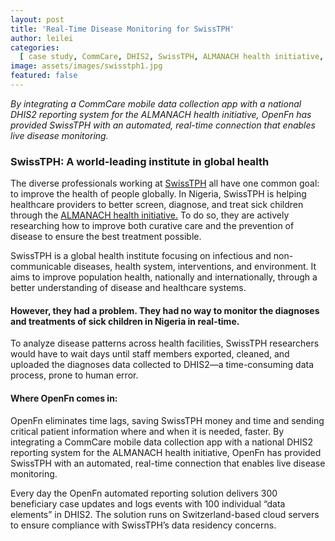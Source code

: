 ```yaml
---
layout: post
title: 'Real-Time Disease Monitoring for SwissTPH'
author: leilei
categories:
  [ case study, CommCare, DHIS2, SwissTPH, ALMANACH health initiative, healthcare, disease monitoring ]
image: assets/images/swisstph1.jpg
featured: false
---
```


 _By integrating a CommCare mobile data collection app with a national DHIS2 reporting system for the ALMANACH health initiative, OpenFn has provided SwissTPH with an automated, real-time connection that enables live disease monitoring._

### SwissTPH: A world-leading institute in global health

The diverse professionals working at [SwissTPH](https://www.swisstph.ch/en/) all have one common goal: to improve the health of people globally. In Nigeria, SwissTPH is helping healthcare providers to better screen, diagnose, and treat sick children through the [ALMANACH health initiative.](https://www.swisstph.ch/en/projects/project-detail/project-action/detail/project-controller/Projects/project/implementation-of-almanach-in-the-icrc/) To do so, they are actively researching how to improve both curative care and the prevention of disease to ensure the best treatment possible. 

SwissTPH is a global health institute focusing on infectious and non-communicable diseases, health system, interventions, and environment. It aims to improve population health, nationally and internationally, through a better understanding of disease and healthcare systems.

#### However, they had a problem. They had no way to monitor the diagnoses and treatments of sick children in Nigeria in real-time. 

 To analyze disease patterns across health facilities, SwissTPH researchers would have to wait days until staff members exported, cleaned, and uploaded the diagnoses data collected to DHIS2—a time-consuming data process, prone to human error. 

#### Where OpenFn comes in:

OpenFn eliminates time lags, saving SwissTPH money and time and sending critical patient information where and when it is needed, faster. By integrating a CommCare mobile data collection app with a national DHIS2 reporting system for the ALMANACH health initiative, OpenFn has provided SwissTPH with an automated, real-time connection that enables live disease monitoring. 

Every day the OpenFn automated reporting solution delivers 300 beneficiary case updates and logs events with 100 individual “data elements” in DHIS2. The solution runs on Switzerland-based cloud servers to ensure compliance with SwissTPH’s data residency concerns. 